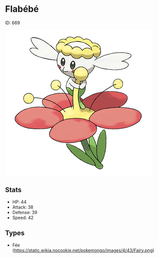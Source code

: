# Flabébé


ID: 669

![](https://raw.githubusercontent.com/PokeAPI/sprites/master/sprites/pokemon/other/official-artwork/669.png "Flabébé")

## Stats


 - HP: 44
 - Attack: 38
 - Defense: 39
 - Speed: 42

## Types


 - Fée (https://static.wikia.nocookie.net/pokemongo/images/4/43/Fairy.png)
